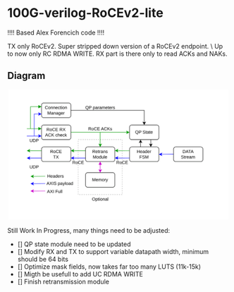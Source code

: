 # 100G-verilog-RoCEv2-lite

!!!! Based Alex Forencich code !!!!

TX only RoCEv2. Super stripped down version of a RoCEv2 endpoint. \\
Up to now only RC RDMA WRITE. RX part is there only to read ACKs and NAKs.

## Diagram
<center>
    <img src="img/RoCE_TX_diagram.png" alt="Drawing" style="width: 500px"/>
</center>

Still Work In Progress, many things need to be adjusted:
- [] QP state module need to be updated
- [] Modify RX and TX to support variable datapath width, minimum should be 64 bits
- [] Optimize mask fields, now takes far too many LUTS (11k-15k)
- [] Migth be usefull to add UC RDMA WRITE
- [] Finish retransmission module
